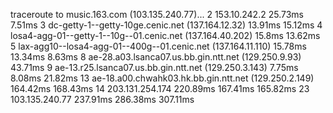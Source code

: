 traceroute to music.163.com (103.135.240.77)...
2 153.10.242.2  25.73ms  7.51ms
3 dc-getty-1--getty-10ge.cenic.net (137.164.12.32)  13.91ms  15.12ms
4 losa4-agg-01--getty-1--10g--01.cenic.net (137.164.40.202)  15.8ms  13.62ms
5 lax-agg10--losa4-agg-01--400g--01.cenic.net (137.164.11.110)  15.78ms  13.34ms  8.63ms
8 ae-28.a03.lsanca07.us.bb.gin.ntt.net (129.250.9.93)  43.71ms
9 ae-13.r25.lsanca07.us.bb.gin.ntt.net (129.250.3.143)  7.75ms  8.08ms  21.82ms
13 ae-18.a00.chwahk03.hk.bb.gin.ntt.net (129.250.2.149)  164.42ms  168.43ms
14 203.131.254.174  220.89ms  167.41ms  165.82ms
23 103.135.240.77  237.91ms  286.38ms  307.11ms